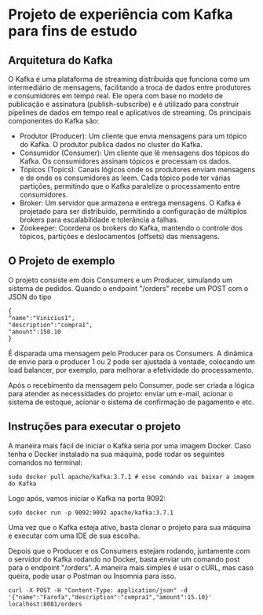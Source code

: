 # Projeto de experiência com Kafka para fins de estudo

## Arquitetura do Kafka

O Kafka é uma plataforma de streaming distribuída que funciona como um intermediário de mensagens, facilitando a troca de dados entre produtores e consumidores em tempo real. Ele opera com base no modelo de publicação e assinatura (publish-subscribe) e é utilizado para construir pipelines de dados em tempo real e aplicativos de streaming. Os principais componentes do Kafka são:

- Produtor (Producer): Um cliente que envia mensagens para um tópico do Kafka. O produtor publica dados no cluster do Kafka.
- Consumidor (Consumer): Um cliente que lê mensagens dos tópicos do Kafka. Os consumidores assinam tópicos e processam os dados.
- Tópicos (Topics): Canais lógicos onde os produtores enviam mensagens e de onde os consumidores as leem. Cada tópico pode ter várias partições, permitindo que o Kafka paralelize o processamento entre consumidores.
- Broker: Um servidor que armazena e entrega mensagens. O Kafka é projetado para ser distribuído, permitindo a configuração de múltiplos brokers para escalabilidade e tolerância a falhas.
- Zookeeper: Coordena os brokers do Kafka, mantendo o controle dos tópicos, partições e deslocamentos (offsets) das mensagens.

## O Projeto de exemplo

O projeto consiste em dois Consumers e um Producer, simulando um sistema de pedidos. Quando o endpoint "/orders" recebe um POST com o JSON do tipo
```
{
"name":"Vinicius1",
"description":"compra1",
"amount":150.10
}
```

É disparada uma mensagem pelo Producer para os Consumers. A dinâmica de envio para o producer 1 ou 2 pode ser ajustada à vontade, colocando um load balancer, por exemplo,
para melhorar a efetividade do processamento.

Após o recebimento da mensagem pelo Consumer, pode ser criada a lógica para atender as necessidades do projeto: enviar um e-mail, acionar o sistema de estoque,
acionar o sistema de confirmação de pagamento e etc.

## Instruções para executar o projeto

A maneira mais fácil de iniciar o Kafka seria por uma imagem Docker. Caso tenha o Docker instalado na sua máquina, pode rodar os seguintes comandos no terminal:
```
sudo docker pull apache/kafka:3.7.1 # esse comando vai baixar a imagem do Kafka
```

Logo após, vamos iniciar o Kafka na porta 9092:
```
sudo docker run -p 9092:9092 apache/kafka:3.7.1
```
Uma vez que o Kafka esteja ativo, basta clonar o projeto para sua máquina e executar com uma IDE de sua escolha.

Depois que o Producer e os Consumers estejam rodando, juntamente com o servidor do Kafka rodando no Docker, basta enviar um comando post para o endpoint "/orders".
A maneira mais simples é usar o cURL, mas caso queira, pode usar o Postman ou Insomnia para isso.
``` 
curl -X POST -H "Content-Type: application/json" -d '{"name":"Farofa","description":"compra1","amount":15.10}' localhost:8081/orders
```

